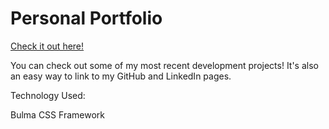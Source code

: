 # Personal Portfolio 

[Check it out here!](https://barroncn.github.io/)

You can check out some of my most recent development projects! It's also an easy way to link to my GitHub and LinkedIn pages.


Technology Used:

Bulma CSS Framework
